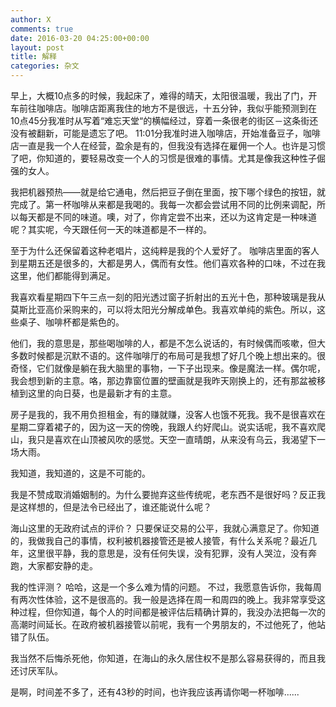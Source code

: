 ```yaml
---
author: X
comments: true
date: 2016-03-20 04:25:00+00:00
layout: post
title: 解释
categories: 杂文
---
```



早上，大概10点多的时候，我起床了，难得的晴天，太阳很温暖，我出了门，开车前往咖啡店。咖啡店距离我住的地方不是很远，十五分钟，我似乎能预测到在10点45分我准时从写着“难忘天堂“的横幅经过，穿着一条很老的街区－这条街还没有被翻新，可能是遗忘了吧。 11:01分我准时进入咖啡店，开始准备豆子，咖啡店一直是我一个人在经营，盈余是有的，但我没有选择在雇佣一个人。也许是习惯了吧，你知道的，要轻易改变一个人的习惯是很难的事情。尤其是像我这种性子倔强的女人。

我把机器预热——就是给它通电，然后把豆子倒在里面，按下哪个绿色的按钮，就完成了。第一杯咖啡从来都是我喝的。我每一次都会尝试用不同的比例来调配，所以每天都是不同的味道。噢，对了，你肯定尝不出来，还以为这肯定是一种味道呢？其实呢，今天跟任何一天的味道都是不一样的。

至于为什么还保留着这种老唱片，这纯粹是我的个人爱好了。 咖啡店里面的客人到星期五还是很多的，大都是男人，偶而有女性。他们喜欢各种的口味，不过在我这里，他们都能得到满足。

我喜欢看星期四下午三点一刻的阳光透过窗子折射出的五光十色，那种玻璃是我从莫斯比亚高价采购来的，可以将太阳光分解成单色。我喜欢单纯的紫色。所以，这些桌子、咖啡杯都是紫色的。

他们，我的意思是，那些喝咖啡的人，都是不怎么说话的，有时候偶而咳嗽，但大多数时候都是沉默不语的。这件咖啡厅的布局可是我想了好几个晚上想出来的。很奇怪，它们就像是躺在我大脑里的事物，一下子出现来。像是魔法一样。偶尔呢，我会想到新的主意。咯，那边靠窗位置的壁画就是我昨天刚换上的，还有那盆被移植到这里的向日葵，也是最新才有的主意。

房子是我的，我不用负担租金，有的赚就赚，没客人也饿不死我。我不是很喜欢在星期二穿着裙子的，因为这一天的傍晚，我跟人约好爬山。说实话呢，我不喜欢爬山，我只是喜欢在山顶被风吹的感觉。天空一直晴朗，从来没有乌云，我渴望下一场大雨。

我知道，我知道的，这是不可能的。

我是不赞成取消婚姻制的。为什么要抛弃这些传统呢，老东西不是很好吗？反正我是这样想的，但是法令已经出了，谁还能说什么呢？



海山这里的无政府试点的评价？ 只要保证交易的公平，我就心满意足了。你知道的，我做我自己的事情，权利被机器接管还是被人接管，有什么关系呢？最近几年，这里很平静，我的意思是，没有任何失误，没有犯罪，没有人哭泣，没有奔跑，大家都安静的走。

我的性评测？ 哈哈，这是一个多么难为情的问题。 不过，我愿意告诉你，我每周有两次性体验，这不是很高的。我一般是选择在周一和周四的晚上。我非常享受这种过程，但你知道，每个人的时间都是被评估后精确计算的，我没办法把每一次的高潮时间延长。在政府被机器接管以前呢，我有一个男朋友的，不过他死了，他站错了队伍。

 我当然不后悔杀死他，你知道，在海山的永久居住权不是那么容易获得的，而且我还讨厌军队。

是啊，时间差不多了，还有43秒的时间，也许我应该再请你喝一杯咖啡......
